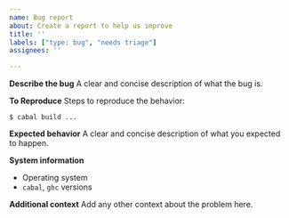 ```yaml
---
name: Bug report
about: Create a report to help us improve
title: ''
labels: ["type: bug", "needs triage"]
assignees: ''

---
```


**Describe the bug**
A clear and concise description of what the bug is.

**To Reproduce**
Steps to reproduce the behavior:

```
$ cabal build ...
```

**Expected behavior**
A clear and concise description of what you expected to happen.

**System information**
 - Operating system
 - `cabal`, `ghc` versions

**Additional context**
Add any other context about the problem here.

